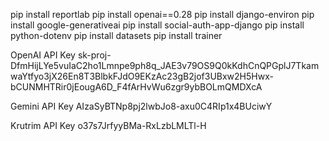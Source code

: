 pip install reportlab
pip install openai==0.28
pip install django-environ
pip install google-generativeai
pip install social-auth-app-django
pip install python-dotenv
pip install datasets
pip install trainer

OpenAI API Key
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


Gemini API Key
AIzaSyBTNp8pj2lwbJo8-axu0C4RIp1x4BUciwY


Krutrim API Key
o37s7JrfyyBMa-RxLzbLMLTl-H